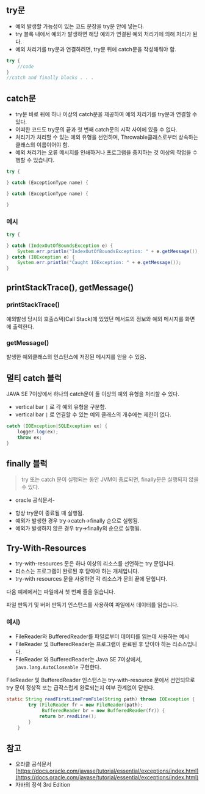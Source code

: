 ## try문

- 예외 발생할 가능성이 있는 코드 문장을 try문 안에 넣는다.
- try 블록 내에서 예외가 발생하면 해당 예외가 연결된 예외 처리기에 의해 처리가 된다.
- 예외 처리기를 try문과 연결하려면, try문 뒤에 catch문을 작성해줘야 함.

```java
try {
    //code
}
//catch and finally blocks . . .
```

## catch문

- try문 바로 뒤에 하나 이상의 catch문을 제공하여 예외 처리기를 try문과 연결할 수 있다.
- 어떠한 코드도 try문의 끝과 첫 번째 catch문의 시작 사이에 있을 수 없다.
- 처리기가 처리할 수 있는 예외 유형을 선언하며,  Throwable클래스로부터 상속하는 클래스의 이름이어야 함.
- 예외 처리기는 오류 메시지를 인쇄하거나 프로그램을 중지하는 것 이상의 작업을 수행할 수 있습니다.

```java
try {

} catch (ExceptionType name) {

} catch (ExceptionType name) {

}
```

### 예시

```java
try {

} catch (IndexOutOfBoundsException e) {
    System.err.println("IndexOutOfBoundsException: " + e.getMessage());
} catch (IOException e) {
    System.err.println("Caught IOException: " + e.getMessage());
}
```

## printStackTrace(), getMessage()

### printStackTrace()

예외발생 당시의 호출스택(Call Stack)에 있었던 메서드의 정보와 예외 메시지를 화면에 출력한다.

### getMessage()

발생한 예외클래스의 인스턴스에 저장된 메시지를 얻을 수 있음.

## 멀티 catch 블럭

JAVA SE 7이상에서 하나의 catch문이 둘 이상의 예외 유형을 처리할 수 있다.

- vertical bar `|` 로 각 예외 유형을 구분함.
- vertical bar `|` 로 연결할 수 있는 예외 클래스의 개수에는 제한이 없다.

```java
catch (IOException|SQLException ex) {
    logger.log(ex);
    throw ex;
}
```

## finally 블럭

> try 또는 catch 문이 실행되는 동안 JVM이 종료되면, finally문은 실행되지 않을 수 있다.
- oracle 공식문서-
> 
- 항상 try문이 종료될 때 실행됨.
- 예외가 발생한 경우 try→catch→finally 순으로 실행됨.
- 예외가 발생하지 않은 경우 try→finally의 순으로 실행됨.

## **Try-With-Resources**

- try-with-resources 문은 하나 이상의 리소스를 선언하는 try 문입니다.
- 리소스는 프로그램이 완료된 후 닫아야 하는 개체입니다.
- try-with resources 문을 사용하면 각 리소스가 문의 끝에 닫힙니다.

다음 예제에서는 파일에서 첫 번째 줄을 읽습니다.

파일 판독기 및 버퍼 판독기 인스턴스를 사용하여 파일에서 데이터를 읽습니다.

### 예시)

- FileReader와 BufferedReader를 파일로부터 데이터를 읽는데 사용하는 예시
- FileReader 및 BufferedReader는 프로그램이 완료된 후 닫아야 하는 리소스입니다.
- FileReader 와 BufferedReader는 Java SE 7이상에서, `java.lang.AutoCloseable` 구현한다.

FileReader 및 BufferedReader 인스턴스는 try-with-resource 문에서 선언되므로 try 문이 정상적 또는 급작스럽게 완료되는지 여부 관계없이 닫힌다.

```java
static String readFirstLineFromFile(String path) throws IOException {
	    try (FileReader fr = new FileReader(path);
	         BufferedReader br = new BufferedReader(fr)) {
	        return br.readLine();
	    }
	}
```

## 참고
- 오라클 공식문서 [https://docs.oracle.com/javase/tutorial/essential/exceptions/index.html](https://docs.oracle.com/javase/tutorial/essential/exceptions/index.html)
- 자바의 정석 3rd Edition
